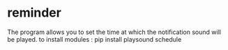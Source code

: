 # reminder
 The program allows you to set the time at which the notification sound will be played.
 to install modules : pip install playsound schedule
